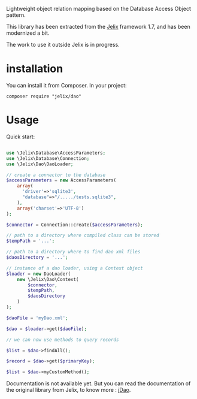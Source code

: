 Lightweight object relation mapping based on the Database Access Object pattern. 

This library has been extracted from the [Jelix](https://jelix.org) framework 1.7,
and has been modernized a bit.

The work to use it outside Jelix is in progress.

# installation

You can install it from Composer. In your project:

```
composer require "jelix/dao"
```

# Usage

Quick start:

```php

use \Jelix\Database\AccessParameters;
use \Jelix\Database\Connection;
use \Jelix\Dao\DaoLoader;

// create a connector to the database
$accessParameters = new AccessParameters(
    array(
      'driver'=>'sqlite3',
      "database"=>"/...../tests.sqlite3",
    ), 
    array('charset'=>'UTF-8')
);

$connector = Connection::create($accessParameters);

// path to a directory where compiled class can be stored
$tempPath = '...'; 

// path to a directory where to find dao xml files
$daosDirectory = '...';

// instance of a dao loader, using a Context object
$loader = new DaoLoader(
    new \Jelix\Dao\Context(
        $connector,
        $tempPath,
        $daosDirectory
    )
);

$daoFile = 'myDao.xml';

$dao = $loader->get($daoFile);

// we can now use methods to query records

$list = $dao->findAll();

$record = $dao->get($primaryKey);

$list = $dao->myCustomMethod();

```

Documentation is not available yet. But you can read the documentation of 
the original library from Jelix, to know more : [jDao](https://docs.jelix.org/en/manual-1.7/components/daos).
